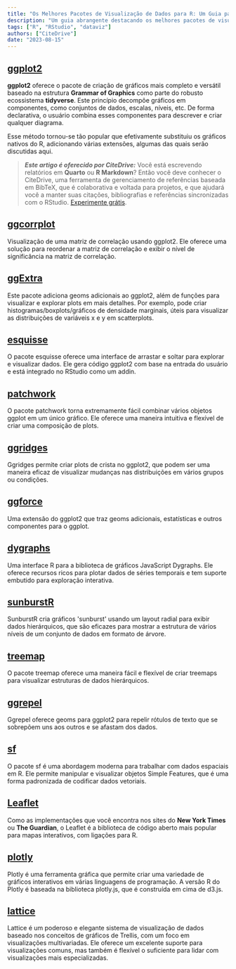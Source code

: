 ```yaml
---
title: "Os Melhores Pacotes de Visualização de Dados para R: Um Guia para 2023"
description: "Um guia abrangente destacando os melhores pacotes de visualização de dados disponíveis para R em 2023, exibindo seus recursos, casos de uso e capacidades únicas."
tags: ["R", "RStudio", "dataviz"]
authors: ["CiteDrive"]
date: "2023-08-15"
---
```


## [ggplot2](https://ggplot2.tidyverse.org/)

**ggplot2** oferece o pacote de criação de gráficos mais completo e versátil baseado na estrutura **Grammar of Graphics** como parte do robusto ecossistema **tidyverse**. Este princípio decompõe gráficos em componentes, como conjuntos de dados, escalas, níveis, etc. De forma declarativa, o usuário combina esses componentes para descrever e criar qualquer diagrama.

Esse método tornou-se tão popular que efetivamente substituiu os gráficos nativos do R, adicionando várias extensões, algumas das quais serão discutidas aqui.

> **_Este artigo é oferecido por CiteDrive:_** Você está escrevendo relatórios em **Quarto** ou **R Markdown**? Então você deve conhecer o CiteDrive, uma ferramenta de gerenciamento de referências baseada em BibTeX, que é colaborativa e voltada para projetos, e que ajudará você a manter suas citações, bibliografias e referências sincronizadas com o RStudio. [Experimente grátis](http://citedrive.com/).

## [ggcorrplot](https://github.com/kassambara/ggcorrplot)
Visualização de uma matriz de correlação usando ggplot2. Ele oferece uma solução para reordenar a matriz de correlação e exibir o nível de significância na matriz de correlação.

## [ggExtra](https://github.com/daattali/ggExtra)
Este pacote adiciona geoms adicionais ao ggplot2, além de funções para visualizar e explorar plots em mais detalhes. Por exemplo, pode criar histogramas/boxplots/gráficos de densidade marginais, úteis para visualizar as distribuições de variáveis x e y em scatterplots.

## [esquisse](https://dreamrs.github.io/esquisse/)
O pacote esquisse oferece uma interface de arrastar e soltar para explorar e visualizar dados. Ele gera código ggplot2 com base na entrada do usuário e está integrado no RStudio como um addin.

## [patchwork](https://patchwork.data-imaginist.com/)
O pacote patchwork torna extremamente fácil combinar vários objetos ggplot em um único gráfico. Ele oferece uma maneira intuitiva e flexível de criar uma composição de plots.

## [ggridges](https://wilkelab.org/ggridges/)
Ggridges permite criar plots de crista no ggplot2, que podem ser uma maneira eficaz de visualizar mudanças nas distribuições em vários grupos ou condições.

## [ggforce](https://ggforce.data-imaginist.com/)
Uma extensão do ggplot2 que traz geoms adicionais, estatísticas e outros componentes para o ggplot.

## [dygraphs](https://rstudio.github.io/dygraphs/)
Uma interface R para a biblioteca de gráficos JavaScript Dygraphs. Ele oferece recursos ricos para plotar dados de séries temporais e tem suporte embutido para exploração interativa.

## [sunburstR](https://d3js.org/)
SunburstR cria gráficos 'sunburst' usando um layout radial para exibir dados hierárquicos, que são eficazes para mostrar a estrutura de vários níveis de um conjunto de dados em formato de árvore.

## [treemap](https://cran.r-project.org/web/packages/treemap/index.html)
O pacote treemap oferece uma maneira fácil e flexível de criar treemaps para visualizar estruturas de dados hierárquicos.

## [ggrepel](https://ggrepel.slowkow.com/)
Ggrepel oferece geoms para ggplot2 para repelir rótulos de texto que se sobrepõem uns aos outros e se afastam dos dados.

## [sf](https://r-spatial.github.io/sf/)
O pacote sf é uma abordagem moderna para trabalhar com dados espaciais em R. Ele permite manipular e visualizar objetos Simple Features, que é uma forma padronizada de codificar dados vetoriais.

## [Leaflet](https://rstudio.github.io/leaflet/)
Como as implementações que você encontra nos sites do **New York Times** ou **The Guardian**, o Leaflet é a biblioteca de código aberto mais popular para mapas interativos, com ligações para R.

## [plotly](https://plotly-r.com/)
Plotly é uma ferramenta gráfica que permite criar uma variedade de gráficos interativos em várias linguagens de programação. A versão R do Plotly é baseada na biblioteca plotly.js, que é construída em cima de d3.js.

## [lattice](http://lattice.r-forge.r-project.org/)
Lattice é um poderoso e elegante sistema de visualização de dados baseado nos conceitos de gráficos de Trellis, com um foco em visualizações multivariadas. Ele oferece um excelente suporte para visualizações comuns, mas também é flexível o suficiente para lidar com visualizações mais especializadas.
